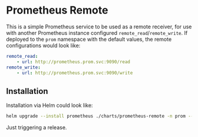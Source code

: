 # Prometheus Remote

This is a simple Prometheus service to be used as a remote receiver, for use with another Prometheus instance configured `remote_read`/`remote_write`. If deployed to the `prom` namespace with the default values, the remote configurations would look like:

```yaml
remote_read:
    - url: http://prometheus.prom.svc:9090/read
remote_write:
    - url: http://prometheus.prom.svc:9090/write
```

## Installation

Installation via Helm could look like:

```bash
helm upgrade --install prometheus ./charts/prometheus-remote -n prom --create-namespace
```

Just triggering a release.
